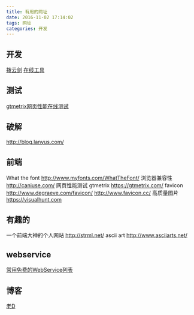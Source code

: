```yaml
---
title: 有用的网址
date: 2016-11-02 17:14:02
tags: 网址
categories: 开发
---
```


## 开发

[拨云剑](http://www.boyunjian.com/)
[在线工具](http://tool.lu/)

## 测试
[gtmetrix网页性能在线测试](https://gtmetrix.com/)

## 破解

http://blog.lanyus.com/

## 前端

What the font http://www.myfonts.com/WhatTheFont/
浏览器兼容性 http://caniuse.com/
网页性能测试 gtmetrix https://gtmetrix.com/
favicon http://www.degraeve.com/favicon/
http://www.favicon.cc/
高质量图片 https://visualhunt.com


## 有趣的

一个前端大神的个人网站 http://strml.net/
ascii art http://www.asciiarts.net/

## webservice

[常用免费的WebService列表](http://www.tuicool.com/articles/iIfqma)

## 博客

[老D](https://laod.cn/)





